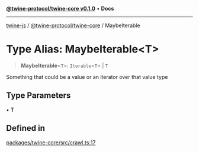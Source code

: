 [**@twine-protocol/twine-core v0.1.0**](../README.md) • **Docs**

***

[twine-js](../../../README.md) / [@twine-protocol/twine-core](../README.md) / MaybeIterable

# Type Alias: MaybeIterable\<T\>

> **MaybeIterable**\<`T`\>: `Iterable`\<`T`\> \| `T`

Something that could be a value or an iterator over that value type

## Type Parameters

• **T**

## Defined in

[packages/twine-core/src/crawl.ts:17](https://github.com/twine-protocol/twine-js/blob/bc5370ff2573a6e5e5c7a912acc672967ce4c5db/packages/twine-core/src/crawl.ts#L17)
